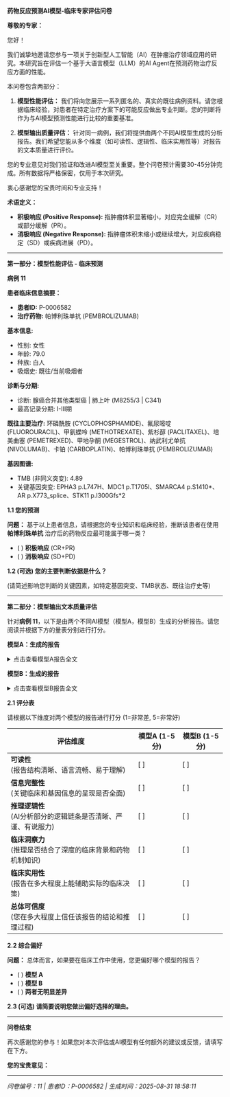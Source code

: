 **药物反应预测AI模型-临床专家评估问卷**

**尊敬的专家：**

您好！

我们诚挚地邀请您参与一项关于创新型人工智能（AI）在肿瘤治疗领域应用的研究。本研究旨在评估一个基于大语言模型（LLM）的AI Agent在预测药物治疗反应方面的性能。

本问卷包含两部分：

1. **模型性能评估：** 我们将向您展示一系列匿名的、真实的既往病例资料。请您根据临床经验，对患者在特定治疗方案下的可能反应做出专业判断。您的判断将作为与AI模型预测性能进行比较的重要基准。

2. **模型输出质量评估：** 针对同一病例，我们将提供由两个不同AI模型生成的分析报告。我们希望您能从多个维度（如可读性、逻辑性、临床实用性等）对报告的文本质量进行评价。

您的专业意见对我们验证和改进AI模型至关重要。整个问卷预计需要30-45分钟完成。所有数据将严格保密，仅用于本次研究。

衷心感谢您的宝贵时间和专业支持！

**术语定义：**

- **积极响应 (Positive Response):** 指肿瘤体积显著缩小，对应完全缓解（CR）或部分缓解（PR）。
- **消极响应 (Negative Response):** 指肿瘤体积未缩小或继续增大，对应疾病稳定（SD）或疾病进展（PD）。

---

**第一部分：模型性能评估 - 临床预测**

**病例 11**

**患者临床信息摘要：**

- **患者ID:** P-0006582
- **治疗药物:** 帕博利珠单抗 (PEMBROLIZUMAB)

**基本信息:**
- 性别: 女性
- 年龄: 79.0
- 种族: 白人
- 吸烟史: 既往/当前吸烟者

**诊断与分期:**
- 诊断: 腺癌合并其他类型癌 | 肺上叶 (M8255/3 | C341)
- 最高记录分期: I-III期

**既往主要治疗:**
环磷酰胺 (CYCLOPHOSPHAMIDE)、氟尿嘧啶 (FLUOROURACIL)、甲氨蝶呤 (METHOTREXATE)、紫杉醇 (PACLITAXEL)、培美曲塞 (PEMETREXED)、甲地孕酮 (MEGESTROL)、纳武利尤单抗 (NIVOLUMAB)、卡铂 (CARBOPLATIN)、帕博利珠单抗 (PEMBROLIZUMAB)

**基因图谱:**
- TMB (非同义突变): 4.89
- 关键基因突变: EPHA3 p.L747H、MDC1 p.T1705I、SMARCA4 p.S1410*、AR p.X773_splice、STK11 p.I300Gfs*2

**1.1 您的预测**

**问题：** 基于以上患者信息，请根据您的专业知识和临床经验，推断该患者在使用 **帕博利珠单抗** 治疗后的药物反应最可能属于哪一类？

- ( ) **积极响应** (CR+PR)
- ( ) **消极响应** (SD+PD)

**1.2 (可选) 您的主要判断依据是什么？**

(请简述影响您判断的关键因素，如特定基因突变、TMB状态、既往治疗史等)

---

**第二部分：模型输出文本质量评估**

针对**病例 11**，以下是由两个不同AI模型（模型A，模型B）生成的分析报告。请您阅读并根据下方的量表分别进行打分。

**模型A：生成的报告**

<details>
<summary>点击查看模型A报告全文</summary>

**精准肿瘤学报告**  

**1. 患者与治疗信息**  
- **患者ID:** P-0006582  
- **治疗药物:** 帕博利珠单抗 (PEMBROLIZUMAB)  

**2. 药物信息**  
**帕博利珠单抗 (PEMBROLIZUMAB)**  
- **描述:** 帕博利珠单抗是一种高选择性IgG4-kappa人源化单克隆抗体，靶向PD-1受体。  
- **作用机制:** 以高亲和力结合PD-1，阻断其与PD-L1及PD-L2的相互作用。  

**3. 临床与诊断信息**  
- **性别:** 女性  
- **年龄:** 79.0岁  
- **种族:** 白种人  
- **族裔:** 非西班牙裔；非拉丁裔  
- **吸烟史:** 既往/当前吸烟者  
- **最高记录分期:** I-III期  
- **PD-L1状态:** 阳性（治疗前963天）  
- **实验室结果:**  
  - 癌胚抗原(CEA): 2.6 ng/ml（4593天前），2.3 ng/ml（5027天前），2.6 ng/ml（5662天前）  
  - 癌抗原15-3(CA 15-3): 5 U/ml（4593天前），8 U/ml（5027天前），9 U/ml（5662天前）  
- **既往治疗:** 环磷酰胺 (CYCLOPHOSPHAMIDE)、氟尿嘧啶 (FLUOROURACIL)、甲氨蝶呤 (METHOTREXATE)、紫杉醇 (PACLITAXEL)、培美曲塞 (PEMETREXED)、甲地孕酮 (MEGESTROL)、纳武利尤单抗 (NIVOLUMAB)、卡铂 (CARBOPLATIN)、帕博利珠单抗 (PEMBROLIZUMAB)  
- **诊断:** 混合型腺癌伴其他癌型 | 肺上叶（M8255/3 | C341）  
- **AJCC分期:** IA期  
- **病理学分组:** 1A组  
- **摘要:** 局限性  

**4. 样本与基因图谱**  
- **样本ID:** P-0006582-T01-IM5（治疗前2182天）  
- **癌症类型:** 非小细胞肺癌（肺腺癌）  
- **原发部位:** 肺  
- **转移部位:** 淋巴结  
- **样本类型:** 转移灶  
- **微卫星不稳定性(MSI)状态:** 稳定（评分: 0.0）  
- **肿瘤突变负荷(TMB):** 4.89（非同义突变）  
- **基因突变:**  
  - EPHA3 p.L747H  
  - MDC1 p.T1705I  
  - SMARCA4 p.S1410*  
  - AR p.X773_splice  
  - STK11 p.I300Gfs*2  
- **结构变异:** 未检出  

**5. AI生成分析**  
**预测治疗反应评分:** 0.640 / 1.0  
（分数越接近1，表示积极响应的可能性越高。）  

**推理依据**  
- **关键遗传因素:**  
  1. **EPHA3 p.L747H:** 该突变与检查点抑制剂疗效提升相关，因可增强肿瘤抗原呈递。  
  2. **低MSI (0.0):** 通常提示对免疫治疗反应性降低，但部分低MSI患者仍可从抗PD-1疗法中获益。  
  3. **STK11 p.I300Gfs*2:** 功能缺失突变可能与耐药机制相关，但未直接关联更佳预后。  
- **临床决定因素:**  
  1. **既往免疫治疗（纳武利尤单抗）:** 可能因预先存在的免疫反应降低帕博利珠单抗疗效。  
  2. **局限性病变（IA期）:** 有利于检查点抑制剂成功，因全身靶向治疗需求较低。  
- **支持性因素:** PD-L1阳性、非小细胞肺腺癌亚型，且无既往PD-1/PD-L1靶向治疗史。  

**注:** 该分数反映了AI模型基于现有遗传和临床数据的评估。建议进行临床验证。

</details>

**模型B：生成的报告**

<details>
<summary>点击查看模型B报告全文</summary>

**精准肿瘤学报告**  

**1. 患者与治疗信息**  

- **患者ID:** P-0006582  
- **治疗药物:** 帕博利珠单抗 (PEMBROLIZUMAB)  

**2. 药物信息**  

**帕博利珠单抗 (PEMBROLIZUMAB)**  

- **描述:** 帕博利珠单抗是一种高度选择性IgG4-kappa人源化单克隆抗体，靶向PD-1受体。  
- **作用机制:** 帕博利珠单抗以高亲和力结合细胞表面程序性死亡蛋白1（PD-1）受体，阻断其与已知配体PD-L1和PD-L2的相互作用。  

**3. 临床与诊断信息**  

- **性别:** 女性  
- **年龄:** 79.0  
- **种族:** 白人  
- **族裔:** 非西班牙裔；非拉丁裔  
- **吸烟史:** 既往/当前吸烟者  
- **分期（最高记录）:** I-III期  
- **既往用药状态:** 无  
- **既往治疗:** 环磷酰胺 (CYCLOPHOSPHAMIDE)、氟尿嘧啶 (FLUOROURACIL)、甲氨蝶呤 (METHOTREXATE)、紫杉醇 (PACLITAXEL)、培美曲塞 (PEMETREXED)、甲地孕酮 (MEGESTROL)、纳武利尤单抗 (NIVOLUMAB)、卡铂 (CARBOPLATIN)、帕博利珠单抗 (PEMBROLIZUMAB)  
- **诊断:** 腺癌合并其他类型癌 | 肺上叶 (M8255/3 | C341)  
- **AJCC分期:** IA  
- **病理组别:** 1A  
- **衍生分期:** I-III期  
- **摘要:** 局限性  

**4. 样本与基因图谱**  

- **样本ID:** P-0006582-T01-IM5（治疗前2182天）  
- **癌症类型:** 非小细胞肺癌  
- **癌症详细类型:** 肺腺癌  
- **原发部位:** 肺  
- **转移部位:** 淋巴结  
- **样本类型:** 转移灶  
- **MSI状态:** 稳定  
- **MSI评分:** 0.0  
- **TMB (非同义突变):** 4.89  
- **基因突变:** EPHA3 p.L747H、MDC1 p.T1705I、SMARCA4 p.S1410*、AR p.X773_splice、STK11 p.I300Gfs*2  
- **结构变异:** 未检出结构变异  

**5. AI生成分析**  

**预测治疗反应评分:** 0.416 / 1.0  
（分数越接近1，表示积极响应的可能性越高。）  

**推理依据**  

- **PD-L1阳性与帕博利珠单抗机制:** 患者肿瘤PD-L1阳性，支持帕博利珠单抗的作用机制（PD-1/PD-L1阻断），因此评分为中-高。  
- **基因突变与肿瘤微环境:** *STK11* (p.I300Gfs*2) 和 *SMARCA4* (p.S1410*) 突变与免疫逃逸和肿瘤侵袭性相关，可能限制帕博利珠单抗疗效。  
- **TMB与MSI状态:** 低TMB（4.89突变/Mb）和微卫星稳定（MSI 0.0）提示对检查点抑制剂的响应率较低。  
- **临床与人口统计学因素:** 高龄（79岁）和吸烟史可能削弱免疫应答。既往纳武利尤单抗暴露可能表明检查点抑制剂使用经验，但未检出耐药标志物。  
- **CEA与CA 15-3水平稳定:** 惰性疾病（生物标志物稳定）可能与较好的免疫治疗响应相关，但 *AR* 和 *EPHA3* 突变可能引入耐药通路。  

**注:** 该分数反映了AI模型基于现有遗传和临床数据的评估。建议进行临床验证。

</details>

**2.1 评分表**

请根据以下维度对两个模型的报告进行打分 (1=非常差, 5=非常好)

| **评估维度** | **模型A (1-5分)** | **模型B (1-5分)** |
|-------------|------------------|------------------|
| **可读性**<br>(报告结构清晰、语言流畅、易于理解) | [ ] | [ ] |
| **信息完整性**<br>(关键临床和基因信息的呈现是否全面) | [ ] | [ ] |
| **推理逻辑性**<br>(AI分析部分的逻辑链条是否清晰、严谨、有说服力) | [ ] | [ ] |
| **临床洞察力**<br>(推理是否结合了深度的临床背景和药物机制知识) | [ ] | [ ] |
| **临床实用性**<br>(报告在多大程度上能辅助实际的临床决策) | [ ] | [ ] |
| **总体可信度**<br>(您在多大程度上信任该报告的结论和推理过程) | [ ] | [ ] |

**2.2 综合偏好**

**问题：** 总体而言，如果要在临床工作中使用，您更偏好哪个模型的报告？

- ( ) **模型 A**
- ( ) **模型 B**
- ( ) **两者无明显差异**

**2.3 (可选) 请简要说明您做出偏好选择的理由。**

---

**问卷结束**

再次感谢您的参与！如果您对本次评估或AI模型有任何额外的建议或反馈，请填写在下方。

**您的宝贵意见：**

---

*问卷编号：11 | 患者ID：P-0006582 | 生成时间：2025-08-31 18:58:11*
